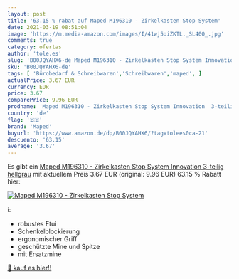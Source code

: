 ```yaml
---
layout: post
title: '63.15 % rabat auf Maped M196310 - Zirkelkasten Stop System'
date: 2021-03-19 08:51:04
image: 'https://m.media-amazon.com/images/I/41wj5oiZKTL._SL400_.jpg'
comments: true
category: ofertas
author: 'tole.es'
slug: 'B00JQYAHX6-de Maped M196310 - Zirkelkasten Stop System Innovation...'
sku: 'B00JQYAHX6-de'
tags: [ 'Bürobedarf & Schreibwaren','Schreibwaren','maped', ]
actualPrice: 3.67 EUR
currency: EUR
price: 3.67
comparePrice: 9.96 EUR
prodname: 'Maped M196310 - Zirkelkasten Stop System Innovation  3-teilig  hellgrau'
country: 'de'
flag: '🇩🇪'
brand: 'Maped'
buyurl: 'https://www.amazon.de/dp/B00JQYAHX6/?tag=tolees0ca-21'
descuento: '63.15'
average: '3.67'
---
```


Es gibt ein [Maped M196310 - Zirkelkasten Stop System Innovation  3-teilig  hellgrau](https://www.amazon.de/dp/B00JQYAHX6/?tag=tolees0ca-21) mit aktuellem Preis 3.67 EUR (original: 9.96 EUR) 63.15 % Rabatt hier:

[![Maped M196310 - Zirkelkasten Stop System](https://m.media-amazon.com/images/I/41wj5oiZKTL._SL400_.jpg)](https://www.amazon.de/dp/B00JQYAHX6/?tag=tolees0ca-21)

ℹ️:

- robustes Etui
- Schenkelblockierung
- ergonomischer Griff
- geschützte Mine und Spitze
- mit Ersatzmine

[🛒 kauf es hier!!](https://www.amazon.de/dp/B00JQYAHX6/?tag=tolees0ca-21)
